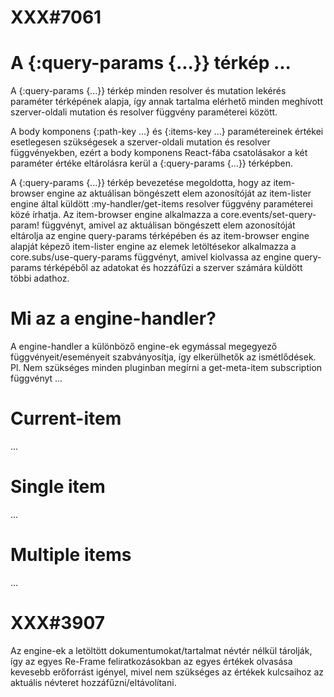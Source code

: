 
# XXX#7061
# A {:query-params {...}} térkép ...
  A {:query-params {...}} térkép minden resolver és mutation lekérés paraméter térképének
  alapja, így annak tartalma elérhető minden meghívott szerver-oldali mutation és resolver függvény
  paraméterei között.

  A body komponens {:path-key ...} és {:items-key ...} paramétereinek értékei esetlegesen szükségesek
  a szerver-oldali mutation és resolver függvényekben, ezért a body komponens React-fába csatolásakor
  a két paraméter értéke eltárolásra kerül a {:query-params {...}} térképben.

  A {:query-params {...}} térkép bevezetése megoldotta, hogy az item-browser engine az aktuálisan
  böngészett elem azonosítóját az item-lister engine által küldött :my-handler/get-items resolver függvény
  paraméterei közé írhatja.
  Az item-browser engine alkalmazza a core.events/set-query-param! függvényt, amivel az aktuálisan böngészett
  elem azonosítóját eltárolja az engine query-params térképében és az item-browser engine alapját képező
  item-lister engine az elemek letöltésekor alkalmazza a core.subs/use-query-params függvényt, amivel kiolvassa
  az engine query-params térképéből az adatokat és hozzáfűzi a szerver számára küldött többi adathoz.



# Mi az a engine-handler?
  A engine-handler a különböző engine-ek egymással megegyező függvényeit/eseményeit szabványosítja,
  így elkerülhetők az ismétlődések.
  Pl. Nem szükséges minden pluginban megírni a get-meta-item subscription függvényt ...



# Current-item
  ...



# Single item
  ...



# Multiple items
  ...



# XXX#3907
  Az engine-ek a letöltött dokumentumokat/tartalmat névtér nélkül tárolják,
  így az egyes Re-Frame feliratkozásokban az egyes értékek olvasása kevesebb
  erőforrást igényel, mivel nem szükséges az értékek kulcsaihoz az aktuális
  névteret hozzáfűzni/eltávolítani.
